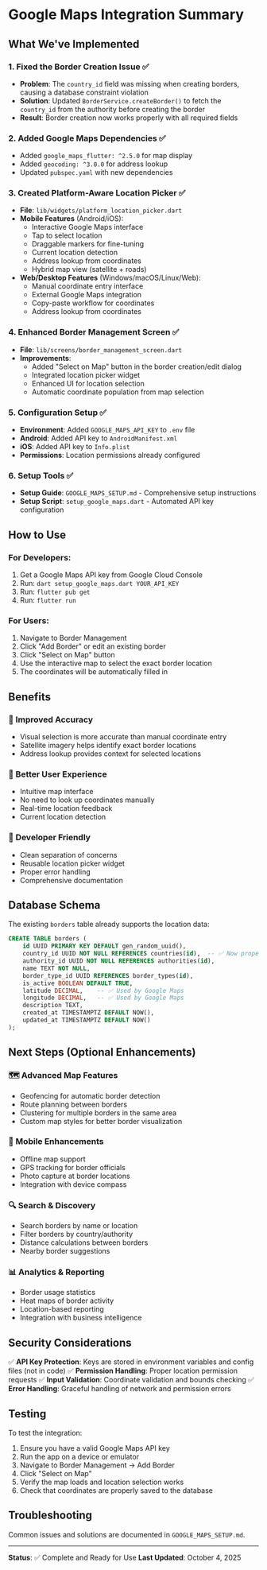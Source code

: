 # Google Maps Integration Summary

## What We've Implemented

### 1. Fixed the Border Creation Issue ✅
- **Problem**: The `country_id` field was missing when creating borders, causing a database constraint violation
- **Solution**: Updated `BorderService.createBorder()` to fetch the `country_id` from the authority before creating the border
- **Result**: Border creation now works properly with all required fields

### 2. Added Google Maps Dependencies ✅
- Added `google_maps_flutter: ^2.5.0` for map display
- Added `geocoding: ^3.0.0` for address lookup
- Updated `pubspec.yaml` with new dependencies

### 3. Created Platform-Aware Location Picker ✅
- **File**: `lib/widgets/platform_location_picker.dart`
- **Mobile Features** (Android/iOS):
  - Interactive Google Maps interface
  - Tap to select location
  - Draggable markers for fine-tuning
  - Current location detection
  - Address lookup from coordinates
  - Hybrid map view (satellite + roads)
- **Web/Desktop Features** (Windows/macOS/Linux/Web):
  - Manual coordinate entry interface
  - External Google Maps integration
  - Copy-paste workflow for coordinates
  - Address lookup from coordinates

### 4. Enhanced Border Management Screen ✅
- **File**: `lib/screens/border_management_screen.dart`
- **Improvements**:
  - Added "Select on Map" button in the border creation/edit dialog
  - Integrated location picker widget
  - Enhanced UI for location selection
  - Automatic coordinate population from map selection

### 5. Configuration Setup ✅
- **Environment**: Added `GOOGLE_MAPS_API_KEY` to `.env` file
- **Android**: Added API key to `AndroidManifest.xml`
- **iOS**: Added API key to `Info.plist`
- **Permissions**: Location permissions already configured

### 6. Setup Tools ✅
- **Setup Guide**: `GOOGLE_MAPS_SETUP.md` - Comprehensive setup instructions
- **Setup Script**: `setup_google_maps.dart` - Automated API key configuration

## How to Use

### For Developers:
1. Get a Google Maps API key from Google Cloud Console
2. Run: `dart setup_google_maps.dart YOUR_API_KEY`
3. Run: `flutter pub get`
4. Run: `flutter run`

### For Users:
1. Navigate to Border Management
2. Click "Add Border" or edit an existing border
3. Click "Select on Map" button
4. Use the interactive map to select the exact border location
5. The coordinates will be automatically filled in

## Benefits

### 🎯 Improved Accuracy
- Visual selection is more accurate than manual coordinate entry
- Satellite imagery helps identify exact border locations
- Address lookup provides context for selected locations

### 🚀 Better User Experience
- Intuitive map interface
- No need to look up coordinates manually
- Real-time location feedback
- Current location detection

### 🔧 Developer Friendly
- Clean separation of concerns
- Reusable location picker widget
- Proper error handling
- Comprehensive documentation

## Database Schema

The existing `borders` table already supports the location data:
```sql
CREATE TABLE borders (
    id UUID PRIMARY KEY DEFAULT gen_random_uuid(),
    country_id UUID NOT NULL REFERENCES countries(id),  -- ✅ Now properly populated
    authority_id UUID NOT NULL REFERENCES authorities(id),
    name TEXT NOT NULL,
    border_type_id UUID REFERENCES border_types(id),
    is_active BOOLEAN DEFAULT TRUE,
    latitude DECIMAL,    -- ✅ Used by Google Maps
    longitude DECIMAL,   -- ✅ Used by Google Maps
    description TEXT,
    created_at TIMESTAMPTZ DEFAULT NOW(),
    updated_at TIMESTAMPTZ DEFAULT NOW()
);
```

## Next Steps (Optional Enhancements)

### 🗺️ Advanced Map Features
- Geofencing for automatic border detection
- Route planning between borders
- Clustering for multiple borders in the same area
- Custom map styles for better border visualization

### 📱 Mobile Enhancements
- Offline map support
- GPS tracking for border officials
- Photo capture at border locations
- Integration with device compass

### 🔍 Search & Discovery
- Search borders by name or location
- Filter borders by country/authority
- Distance calculations between borders
- Nearby border suggestions

### 📊 Analytics & Reporting
- Border usage statistics
- Heat maps of border activity
- Location-based reporting
- Integration with business intelligence

## Security Considerations

✅ **API Key Protection**: Keys are stored in environment variables and config files (not in code)
✅ **Permission Handling**: Proper location permission requests
✅ **Input Validation**: Coordinate validation and bounds checking
✅ **Error Handling**: Graceful handling of network and permission errors

## Testing

To test the integration:
1. Ensure you have a valid Google Maps API key
2. Run the app on a device or emulator
3. Navigate to Border Management → Add Border
4. Click "Select on Map"
5. Verify the map loads and location selection works
6. Check that coordinates are properly saved to the database

## Troubleshooting

Common issues and solutions are documented in `GOOGLE_MAPS_SETUP.md`.

---

**Status**: ✅ Complete and Ready for Use
**Last Updated**: October 4, 2025